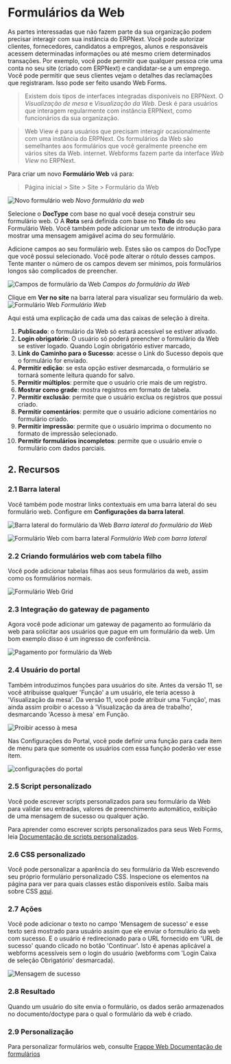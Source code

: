# Formulários da Web



As partes interessadas que não fazem parte da sua organização podem precisar interagir com
sua instância do ERPNext. Você pode autorizar clientes, fornecedores, candidatos a empregos,
alunos e responsáveis ​​acessem determinadas informações ou até mesmo criem determinados
transações. Por exemplo, você pode permitir que qualquer pessoa crie uma conta no seu site
(criado com ERPNext) e candidatar-se a um emprego. Você pode permitir que seus clientes vejam o
detalhes das reclamações que registraram. Isso pode ser feito usando Web Forms.


> Existem dois tipos de interfaces integradas disponíveis no ERPNext. O
> *Visualização de mesa* e *Visualização da Web*. Desk é para usuários que interagem regularmente
> com instância ERPNext, como funcionários da sua organização.


> Web View é para usuários que precisam interagir ocasionalmente com uma instância do ERPNext.
> Os formulários da Web são semelhantes aos formulários que você geralmente preenche em vários sites da Web.
>internet. Webforms fazem parte da interface *Web View* no ERPNext.


Para criar um novo **Formulário Web** vá para:


> Página inicial > Site > Site > Formulário da Web


![Novo formulário web](/files/new-web-form-1.png)
*Novo formulário da web*


Selecione o **DocType** com base no qual você deseja construir seu formulário web. O
A **Rota** será definida com base no **Título** do seu Formulário Web. Você também pode adicionar
um texto de introdução para mostrar uma mensagem amigável acima do seu formulário.


Adicione campos ao seu formulário web. Estes são os campos do DocType que você possui
selecionado. Você pode alterar o rótulo desses campos. Tente manter o número de
os campos devem ser mínimos, pois formulários longos são complicados de preencher.


![Campos de formulário da Web](/files/new-web-form-2.png)
*Campos do formulário da Web*


Clique em **Ver no site** na barra lateral para visualizar seu formulário da web.
![Formulário Web](/files/web-form.png)
*Formulário Web*


Aqui está uma explicação de cada uma das caixas de seleção à direita.


1. **Publicado**: o formulário da Web só estará acessível se estiver ativado.
2. **Login obrigatório**: O usuário só poderá preencher o formulário da Web se estiver logado.
Quando Login obrigatório estiver marcado,
3. **Link do Caminho para o Sucesso**: acesse o Link do Sucesso depois que o formulário for enviado.
4. **Permitir edição**: se esta opção estiver desmarcada, o formulário se tornará somente leitura quando for
salvo.
5. **Permitir múltiplos**: permite que o usuário crie mais de um registro.
6. **Mostrar como grade**: mostra registros em formato de tabela.
7. **Permitir exclusão**: permite que o usuário exclua os registros que possui
criado.
8. **Permitir comentários**: permite que o usuário adicione comentários no formulário criado.
9. **Permitir impressão**: permite que o usuário imprima o documento no formato de impressão selecionado.
10. **Permitir formulários incompletos**: permite que o usuário envie o formulário com dados parciais.


## 2. Recursos


### 2.1 Barra lateral


Você também pode mostrar links contextuais em uma barra lateral do seu formulário web. Configure em
**Configurações da barra lateral**.


![Barra lateral do formulário da Web](/files/web-form-sidebar.png)
*Barra lateral do formulário da Web*


![Formulário Web com barra lateral](/files/web-form-with-sidebar.png)
*Formulário Web com barra lateral*


### 2.2 Criando formulários web com tabela filho


Você pode adicionar tabelas filhas aos seus formulários da web, assim como os formulários normais.


![Formulário Web Grid](/files/grid-in-webform.png)


### 2.3 Integração do gateway de pagamento


Agora você pode adicionar um gateway de pagamento ao formulário da web para solicitar aos usuários que
pague em um formulário da web. Um bom exemplo disso é um ingresso de conferência.


![Pagamento por formulário da Web](/files/payment-in-webform.png)


### 2.4 Usuário do portal


Também introduzimos funções para usuários do site. Antes da versão 11, se você
atribuisse qualquer 'Função' a ​​um usuário, ele teria acesso à 'Visualização da mesa'. Da versão
11, você pode atribuir uma 'Função', mas ainda assim proibir o acesso à 'Visualização da área de trabalho',
desmarcando 'Acesso à mesa' em Função.


![Proibir acesso à mesa](/files/disallow_desk_access.png)


Nas Configurações do Portal, você pode definir uma função para cada item de menu para que somente os usuários
com essa função poderão ver esse item.


![configurações do portal](/files/portal-settings.png)


### 2.5 Script personalizado


Você pode escrever scripts personalizados para seu formulário da Web para validar seu
entradas, valores de preenchimento automático, exibição de uma mensagem de sucesso ou qualquer
ação.


Para aprender como escrever scripts personalizados para seus Web Forms, leia
[Documentação de scripts personalizados](https://frappeframework.com/docs/user/en/web-forms#client-script).


### 2.6 CSS personalizado


Você pode personalizar a aparência do seu formulário da Web escrevendo seu próprio formulário personalizado
CSS. Inspecione os elementos na página para ver para quais classes estão disponíveis
estilo. Saiba mais sobre CSS [aqui](https://developer.mozilla.org/en-US/docs/Learn/Getting_started_with_the_web/CSS_basics).


### 2.7 Ações


Você pode adicionar o texto no campo 'Mensagem de sucesso' e esse texto será mostrado para
usuário assim que ele enviar o formulário da web com sucesso. E o usuário é redirecionado para
o URL fornecido em 'URL de sucesso' quando clicado no botão 'Continuar'. Isto é apenas
aplicável a webforms acessíveis sem o login do usuário (webforms com 'Login
Caixa de seleção Obrigatório' desmarcada).


![Mensagem de sucesso](/files/success_message.png)


### 2.8 Resultado


Quando um usuário do site envia o formulário, os dados serão armazenados no
documento/doctype para o qual o formulário da web é criado.


### 2.9 Personalização


Para personalizar formulários web, consulte [Frappe Web
Documentação de formulários](https://frappeframework.com/docs/user/en/web-forms)



